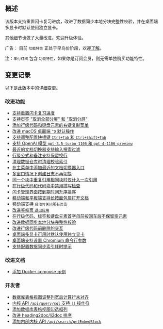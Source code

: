 ## 概述

该版本支持重置闪卡复习进度，改进了数据同步本地分块完整性校验，并在桌面端多显卡时默认使用独立显卡。

其他细节也做了大量改进，欢迎升级体验。

广告： 目前 `功能特性` 正处于早鸟价阶段，欢迎[了解](https://b3log.org/siyuan/pricing.html)。

注：`年付订阅` 包含 `功能特性`，如果你是订阅会员，则无需单独购买功能特性。

## 变更记录

以下是此版本中的详细变更。

### 改进功能

* [支持重置闪卡复习进度](https://github.com/siyuan-note/siyuan/issues/9564)
* [支持页签 "取消全部分屏" 和 "取消分屏"](https://github.com/siyuan-note/siyuan/issues/9586)
* [添加行级代码和键盘元素的右键复制菜单](https://github.com/siyuan-note/siyuan/issues/9630)
* [改进 macOS 桌面端 `^D` 默认操作](https://github.com/siyuan-note/siyuan/issues/9643)
* [支持调整配置快捷键 `Ctrl+Tab` 和 `Ctrl+Shift+Tab`](https://github.com/siyuan-note/siyuan/issues/9645)
* [支持 OpenAI 模型 `gpt-3.5-turbo-1106` 和 `gpt-4-1106-preview`](https://github.com/siyuan-note/siyuan/issues/9659)
* [最近的文档切换器支持输入搜索过滤](https://github.com/siyuan-note/siyuan/issues/9663)
* [行级公式和备注支持保留换行](https://github.com/siyuan-note/siyuan/issues/9664)
* [清理数据仓库时清理校验索引](https://github.com/siyuan-note/siyuan/issues/9665)
* [在主菜单中添加最近的文档切换器入口](https://github.com/siyuan-note/siyuan/issues/9666)
* [多窗口情况下创建日志不再切换](https://github.com/siyuan-note/siyuan/issues/9669)
* [同一个块中重复引用相同块时仅计入一次引用](https://github.com/siyuan-note/siyuan/issues/9670)
* [在行级代码和代码块中禁用拼写检查](https://github.com/siyuan-note/siyuan/issues/9672)
* [闪卡管理界面按到期时间升序排序](https://github.com/siyuan-note/siyuan/pull/9673)
* [移动端和平板端支持长按面包屑打开文档](https://github.com/siyuan-note/siyuan/issues/9674)
* [移动端支持 `启动时关闭所有页签`](https://github.com/siyuan-note/siyuan/issues/9678)
* [改进鉴权页 `退出应用`](https://github.com/siyuan-note/siyuan/issues/9680)
* [在行级代码、标签和键盘元素首字母前按回车后不保留空元素](https://github.com/siyuan-note/siyuan/issues/9682)
* [改进数据同步本地分块完整性校验](https://github.com/siyuan-note/siyuan/issues/9688)
* [改进行级代码前删除的交互](https://github.com/siyuan-note/siyuan/issues/9690)
* [桌面端多显卡可用时默认使用独立显卡](https://github.com/siyuan-note/siyuan/issues/9694)
* [桌面端支持设置 Chromium 命令行参数](https://github.com/siyuan-note/siyuan/issues/9696)
* [支持配置数据同步索引耗时提示](https://github.com/siyuan-note/siyuan/issues/9698)

### 改进文档

* [添加 Docker compose 示例](https://github.com/siyuan-note/siyuan/pull/9679)

### 开发者

* [数据库表格视图调整列宽后计算行未对齐](https://github.com/siyuan-note/siyuan/issues/9660)
* [内核 API `/api/query/sql` 支持 `||` 操作符](https://github.com/siyuan-note/siyuan/issues/9662)
* [添加数据库表格视图勾选框列](https://github.com/siyuan-note/siyuan/issues/9667)
* [改进 heading2doc/li2doc 排序](https://github.com/siyuan-note/siyuan/issues/9668)
* [添加内部内核 API `/api/search/getEmbedBlock`](https://github.com/siyuan-note/siyuan/issues/9681)
